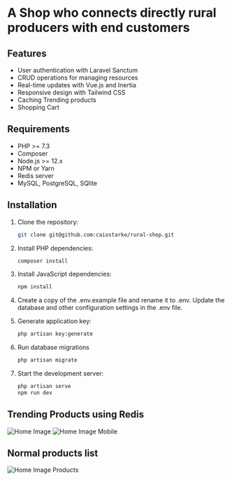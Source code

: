 # A Shop who connects directly rural producers with end customers

## Features

- User authentication with Laravel Sanctum
- CRUD operations for managing resources
- Real-time updates with Vue.js and Inertia
- Responsive design with Tailwind CSS
- Caching Trending products
- Shopping Cart

## Requirements

- PHP >= 7.3
- Composer
- Node.js >= 12.x
- NPM or Yarn
- Redis server
- MySQL, PostgreSQL, SQlite

## Installation

1. Clone the repository:
   ```bash
   git clone git@github.com:caiostarke/rural-shop.git

2. Install PHP dependencies:
   ```bash
   composer install

3. Install JavaScript dependencies:
   ```bash
   npm install

4. Create a copy of the .env.example file and rename it to .env. Update the database and other configuration settings in the .env file.

5. Generate application key:
   ```bash
   php artisan key:generate

6. Run database migrations
   ```bash
   php artisan migrate

7. Start the development server:
   ```bash
   php artisan serve
   npm run dev

## Trending Products using Redis
![Home Image](images/home_large.png)
![Home Image Mobile](images/home_mobile.png)

## Normal products list
![Home Image Products](images/products_large.png)

